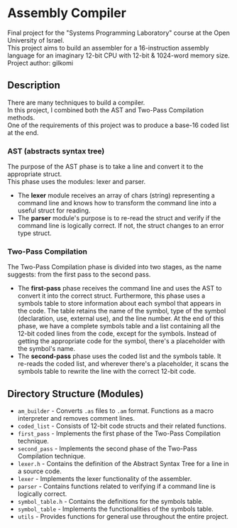 # Assembly Compiler
Final project for the "Systems Programming Laboratory" course at the Open University of Israel.<br>
This project aims to build an assembler for a 16-instruction assembly language for an imaginary 12-bit CPU with 12-bit & 1024-word memory size.<br>
Project author: gilkomi

## Description
There are many techniques to build a compiler.<br>
In this project, I combined both the AST and Two-Pass Compilation methods.<br>
One of the requirements of this project was to produce a base-16 coded list at the end.<br>

### AST (abstracts syntax tree)
The purpose of the AST phase is to take a line and convert it to the appropriate struct.<br>
This phase uses the modules: lexer and parser.<br>
* The **lexer** module receives an array of chars (string) representing a command line and knows how to transform the command line into a useful struct for reading.<br>
* The **parser** module's purpose is to re-read the struct and verify if the command line is logically correct. If not, the struct changes to an error type struct.<br>

### Two-Pass Compilation
The Two-Pass Compilation phase is divided into two stages, as the name suggests: from the first pass to the second pass.
* The **first-pass** phase receives the command line and uses the AST to convert it into the correct struct. Furthermore, this phase uses a symbols table to store information about each symbol that appears in the code. The table retains the name of the symbol, type of the symbol (declaration, use, external use), and the line number. At the end of this phase, we have a complete symbols table and a list containing all the 12-bit coded lines from the code, except for the symbols. Instead of getting the appropriate code for the symbol, there's a placeholder with the symbol's name.
* The **second-pass** phase uses the coded list and the symbols table. It re-reads the coded list, and wherever there's a placeholder, it scans the symbols table to rewrite the line with the correct 12-bit code.
  



## Directory Structure (Modules)
* `am_builder` - Converts `.as` files to `.am` format. Functions as a macro interpreter and removes comment lines. <br>
* `coded_list` - Consists of 12-bit code structs and their related functions. <br>
* `first_pass` - Implements the first phase of the Two-Pass Compilation technique. <br>
* `second_pass` - Implements the second phase of the Two-Pass Compilation technique. <br>
* `lexer.h` - Contains the definition of the Abstract Syntax Tree for a line in a source code. <br>
* `lexer` - Implements the lexer functionality of the assembler. <br>
* `parser` - Contains functions related to verifying if a command line is logically correct. <br>
* `symbol_table.h` - Contains the definitions for the symbols table. <br>
* `symbol_table` - Implements the functionalities of the symbols table. <br>
* `utils` - Provides functions for general use throughout the entire project. <br>
